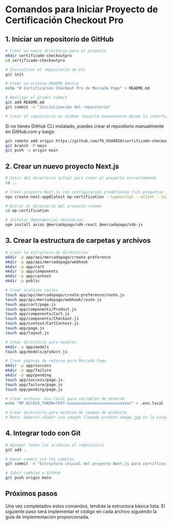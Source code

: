 # Comandos para Iniciar Proyecto de Certificación Checkout Pro

## 1. Iniciar un repositorio de GitHub

```bash
# Crear un nuevo directorio para el proyecto
mkdir certificado-checkoutpro
cd certificado-checkoutpro

# Inicializar el repositorio de Git
git init

# Crear un archivo README básico
echo "# Certificación Checkout Pro de Mercado Pago" > README.md

# Realizar el primer commit
git add README.md
git commit -m "Inicialización del repositorio"

# Crear el repositorio en GitHub (hacerlo manualmente desde la interfaz web)
```

Si no tienes GitHub CLI instalado, puedes crear el repositorio manualmente en GitHub.com y luego:

```bash
git remote add origin https://github.com/TU_USUARIO/certificado-checkoutpro.git
git branch -M main
git push -u origin main
```

## 2. Crear un nuevo proyecto Next.js

```bash
# Salir del directorio actual para crear el proyecto correctamente
cd ..

# Crear proyecto Next.js con configuración predefinida (sin preguntas interactivas)
npx create-next-app@latest mp-certification --typescript --eslint --tailwind --no-src-dir --app --no-import-alias

# Entrar al directorio del proyecto creado
cd mp-certification

# Instalar dependencias necesarias
npm install axios @mercadopago/sdk-react @mercadopago/sdk-js
```

## 3. Crear la estructura de carpetas y archivos

```bash
# Crear la estructura de directorios
mkdir -p app/api/mercadopago/create-preference
mkdir -p app/api/mercadopago/webhook
mkdir -p app/cart
mkdir -p app/components
mkdir -p app/context
mkdir -p public

# Crear archivos vacíos
touch app/api/mercadopago/create-preference/route.js
touch app/api/mercadopago/webhook/route.js
touch app/cart/page.js
touch app/components/Product.js
touch app/components/Cart.js
touch app/components/Checkout.js
touch app/context/CartContext.js
touch app/page.js
touch app/layout.js

# Crear directorio para modelos
mkdir -p app/models
touch app/models/product.js

# Crear páginas de retorno para Mercado Pago
mkdir -p app/success
mkdir -p app/failure
mkdir -p app/pending
touch app/success/page.js
touch app/failure/page.js
touch app/pending/page.js

# Crear archivo .env.local para variables de entorno
echo "MP_ACCESS_TOKEN=TEST-xxxxxxxxxxxxxxxxxxxxxxxxxxxx" > .env.local

# Crear directorio para archivo de imagen de producto
# Nota: Deberás añadir una imagen llamada product-image.jpg en la carpeta public
```

## 4. Integrar todo con Git

```bash
# Agregar todos los archivos al repositorio
git add .

# Hacer commit con los cambios
git commit -m "Estructura inicial del proyecto Next.js para certificación MP"

# Subir cambios a GitHub
git push origin main
```

## Próximos pasos

Una vez completados estos comandos, tendrás la estructura básica lista. El siguiente paso será implementar el código en cada archivo siguiendo la guía de implementación proporcionada.